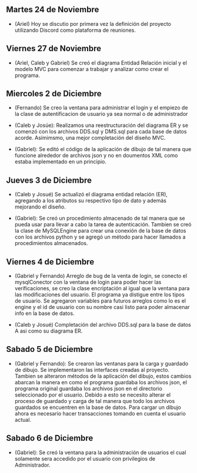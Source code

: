 
## Martes 24 de Noviembre 

- (Ariel) Hoy se discutio por primera vez la definición del proyecto utilizando Discord como plataforma de reuniones.

## Viernes 27 de Noviembre

- (Ariel, Caleb y Gabriel) Se creó el diagrama Entidad Relación inicial y el modelo MVC para comenzar a trabajar y analizar como crear
el programa.

## Miercoles 2 de Diciembre  

- (Fernando) Se creo la ventana para administrar el login y el empiezo de la clase de autentificacion de usuario ya sea normal o de administrador  

- (Caleb y Josúe): Realizamos una reestructuración del diagrama ER y se comenzó con los archivos DDS.sql y DMS.sql para cada base de datos acorde. Asímimsmo, una mejor completación del diseño MVC.

- (Gabriel): Se editó el código de la  aplicación de dibujo de tal manera que funcione alrededor de archivos json y no en doumentos XML como estaba implementado en un principio. 

## Jueves 3 de Diciembre  

- (Caleb y Josué) Se actualizó el diagrama entidad relación (ER), agregando a los atributos su respectivo tipo de dato y además mejorando el diseño.

- (Gabriel): Se creó un procedimiento almacenado de tal manera que se pueda usar para llevar a cabo la tarea de autenticación. Tambien se creó la clase de MySQLEngine para crear una conexión de la base de datos con los archivos python y se agregó un método para hacer llamados a procedimientos almacenados.

## Viernes 4 de Diciembre  

- (Gabriel y Fernando) Arreglo de bug de la venta de login, se conecto el mysqlConector con la ventana de login para poder hacer las verificaciones, se creo la clase encriptación al igual que la ventana para las modificaciones del usuario. El programa ya distigue entre los tipos de usuario. Se agregaron variables para futuros arreglos como lo es el engine y el id de usuario con su nombre casi listo para poder almacenar info en la base de datos.

- (Caleb y Josué) Completación del archivo DDS.sql para la base de datos A asi como su diagrama ER.

## Sabado 5 de Diciembre 

- (Gabriel y Fernando): Se crearon las ventanas para la carga y guardado de dibujo. Se implementaron las interfaces creadas al proyecto. Tambien se alteraron métodos de la aplicación del dibujo, estos cambios abarcan la manera en como el programa guardaba los archivos json, el programa original guardaba los archivos json en el directorio seleccionado por el usuario. Debido a esto se necesito alterar el proceso de guardado y carga de tal manera que todo los archivos guardados se encuentren en la base de datos. Para cargar un dibujo ahora es necesario hacer transacciones tomando en cuenta el usuario actual. 

## Sabado 6 de Diciembre 
- (Gabriel): Se creó la ventana para la administración de usuarios el cual solamente sera accedido por el usuario con privilegios de Administrador.
